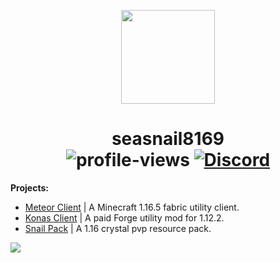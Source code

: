 <p align="center">
  <img src="https://i.ibb.co/wLWw4DD/798694-D8-9-F3-D-434-E-B7-B4-E60460-E50-B4-F.png" width="150"/>
</p>

<h1 align="center">
  seasnail8169<br>
  <img src="https://komarev.com/ghpvc/?username=seasnail8169" alt="profile-views"/>
  <a href="https://discord.gg/bBGQZvd"><img src="https://img.shields.io/discord/689197705683140636?logo=discord" alt="Discord"/></a>
</h1>

<p><strong>Projects:</strong></p>
<ul>
  <li><a href="https://github.com/MeteorDevelopment/meteor-client">Meteor Client</a> | A Minecraft 1.16.5 fabric utility client.</li>
  <li><a href="https://konasclient.com">Konas Client</a> | A paid Forge utility mod for 1.12.2.</li>
  <li><a href="https://github.com/seasnail8169/snail-pack">Snail Pack</a> | A 1.16 crystal pvp resource pack.</li>
</ul>

![](https://hit.yhype.me/github/profile?user_id=17166139)

